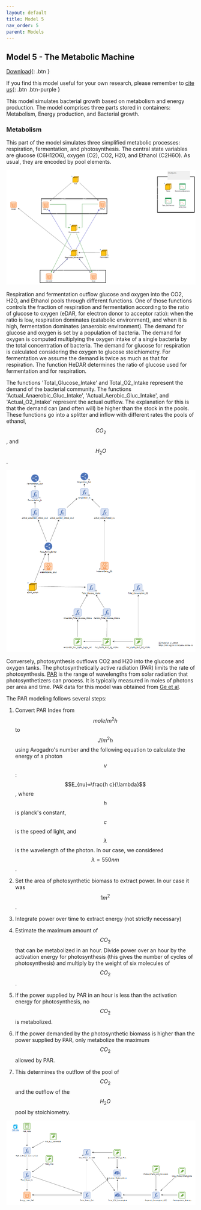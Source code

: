 ```yaml
---
layout: default
title: Model 5
nav_order: 5
parent: Models
---
```


## Model 5 - The Metabolic Machine

[Download](https://github.com/SergioCoboLopez/Workshop_ESA/blob/main/GoldSim_Models/Model5_Metabolic_Machine.gsm){: .btn }


If you find this model useful for your own research, please remember to [cite us](https://github.com/SergioCoboLopez/Workshop_ESA/blob/main/CITATION.cff){: .btn .btn-purple }

This model simulates bacterial growth based on metabolism and energy production. The model comprises
three parts stored in containers: Metabolism, Energy production, and Bacterial growth.

### Metabolism

This part of the model  simulates three simplified metabolic 
processes: respiration, fermentation, and photosynthesis. The central state variables are glucose
 (C6H12O6), oxygen (O2), CO2, H20, and Ethanol (C2H6O). As usual, they 
are encoded by pool elements.


![Metabolic_Machine](../figures/Metabolic_Machine_1.PNG "Courtesy of GoldSim")


Respiration and fermentation outflow glucose and oxygen into the CO2, H2O, and Ethanol pools through 
different functions. One of those functions controls the fraction of respiration and fermentation according
 to the ratio of glucose to oxygen (eDAR, for electron donor to acceptor ratio): when the ratio is low, 
respiration dominates (catabolic environment), and when it is high, fermentation dominates (anaerobic 
environment). The demand for glucose and oxygen is set by a population of bacteria.
The demand for oxygen is computed multiplying the oxygen intake of a single bacteria by the total concentration
of bacteria. The demand for glucose for respiration is calculated considering the oxygen to glucose stoichiometry.
For fermentation we assume the demand is twice as much as that for respiration. The function HeDAR determines the
ratio of glucose used for fermentation and for respiration.

The functions 'Total_Glucose_Intake' and Total_O2_Intake represent the demand of the bacterial community. The functions
'Actual_Anaerobic_Gluc_Intake', 'Actual_Aerobic_Gluc_Intake', and 'Actual_O2_Intake' represent the
actual outflow. The explanation for this is that the demand can (and often will) be higher than the
stock in the pools. These functions go into a splitter and inflow with different rates the pools
of ethanol, $$CO_2$$, and $$H_2O$$. 


![Metabolic_Machine](../figures/Metabolic_Machine_2.PNG "Courtesy of GoldSim")


Conversely, photosynthesis outflows CO2 and H20 into the glucose and oxygen tanks. 
The photosynthetically active radiation (PAR) limits the rate of photosynthesis. 
[PAR](https://en.wikipedia.org/wiki/Photosynthetically_active_radiation) is the range of wavelengths 
from solar radiation that photosynthetizers can process. It is typically measured in moles of photons 
per area and time. PAR data for this model was obtained from [Ge et al](https://doi.org/10.1007/s00704-010-0368-6).

The PAR modeling follows several steps:

1. Convert PAR Index from $$mole/m^2 h$$ to $$J/m^2 h$$ using Avogadro's number and the following equation 
to calculate the energy of a photon $$\nu$$: $$E_{nu}=\frac{h c}{\lambda}$$, where $$h$$ is planck's constant, $$c$$ is 
the speed of light, and $$\lambda$$ is the wavelength of the photon. In our case, we considered $$\lambda=550 nm$$.

2. Set the area of photosynthetic biomass to extract power. In our case it was $$1 m^2$$.

3. Integrate power over time to extract energy (not strictly necessary)

4. Estimate the maximum amount of $$CO_2$$ that can be metabolized in an hour. Divide power over an hour by
the activation energy for photosynthesis (this gives the number of cycles of photosynthesis)
 and multiply by the weight of six molecules of $$CO_2$$.

5. If the power supplied by PAR in an hour is less than the activation energy for photosynthesis, no $$CO_2$$ is metabolized.

6. If the power demanded by the photosynthetic biomass is higher than the power supplied by PAR, only metabolize the maximum
$$CO_2$$ allowed by PAR.

7. This determines the outflow of the pool of $$CO_2$$ and the outflow of the $$H_2O$$ pool by stoichiometry.

![Metabolic_Machine](../figures/Metabolic_Machine_3.PNG "Courtesy of GoldSim")


